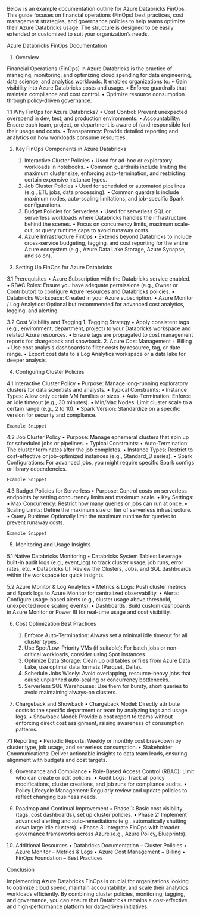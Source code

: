 Below is an example documentation outline for Azure Databricks FinOps. This guide focuses on financial operations (FinOps) best practices, cost management strategies, and governance policies to help teams optimize their Azure Databricks usage. The structure is designed to be easily extended or customized to suit your organization’s needs.

Azure Databricks FinOps Documentation

1. Overview

Financial Operations (FinOps) in Azure Databricks is the practice of managing, monitoring, and optimizing cloud spending for data engineering, data science, and analytics workloads. It enables organizations to:
	•	Gain visibility into Azure Databricks costs and usage.
	•	Enforce guardrails that maintain compliance and cost control.
	•	Optimize resource consumption through policy-driven governance.

1.1 Why FinOps for Azure Databricks?
	•	Cost Control: Prevent unexpected overspend in dev, test, and production environments.
	•	Accountability: Ensure each team, project, or department is aware of (and responsible for) their usage and costs.
	•	Transparency: Provide detailed reporting and analytics on how workloads consume resources.

2. Key FinOps Components in Azure Databricks
	1.	Interactive Cluster Policies
	•	Used for ad-hoc or exploratory workloads in notebooks.
	•	Common guardrails include limiting the maximum cluster size, enforcing auto-termination, and restricting certain expensive instance types.
	2.	Job Cluster Policies
	•	Used for scheduled or automated pipelines (e.g., ETL jobs, data processing).
	•	Common guardrails include maximum nodes, auto-scaling limitations, and job-specific Spark configurations.
	3.	Budget Policies for Serverless
	•	Used for serverless SQL or serverless workloads where Databricks handles the infrastructure behind the scenes.
	•	Focus on concurrency limits, maximum scale-out, or query runtime caps to avoid runaway costs.
	4.	Azure Infrastructure FinOps
	•	Extends beyond Databricks to include cross-service budgeting, tagging, and cost reporting for the entire Azure ecosystem (e.g., Azure Data Lake Storage, Azure Synapse, and so on).

3. Setting Up FinOps for Azure Databricks

3.1 Prerequisites
	•	Azure Subscription with the Databricks service enabled.
	•	RBAC Roles: Ensure you have adequate permissions (e.g., Owner or Contributor) to configure Azure resources and Databricks policies.
	•	Databricks Workspace: Created in your Azure subscription.
	•	Azure Monitor / Log Analytics: Optional but recommended for advanced cost analytics, logging, and alerting.

3.2 Cost Visibility and Tagging
	1.	Tagging Strategy
	•	Apply consistent tags (e.g., environment, department, project) to your Databricks workspace and related Azure resources.
	•	Ensure tags are propagated to cost management reports for chargeback and showback.
	2.	Azure Cost Management + Billing
	•	Use cost analysis dashboards to filter costs by resource, tag, or date range.
	•	Export cost data to a Log Analytics workspace or a data lake for deeper analysis.

4. Configuring Cluster Policies

4.1 Interactive Cluster Policy
	•	Purpose: Manage long-running exploratory clusters for data scientists and analysts.
	•	Typical Constraints:
	•	Instance Types: Allow only certain VM families or sizes.
	•	Auto-Termination: Enforce an idle timeout (e.g., 30 minutes).
	•	Min/Max Nodes: Limit cluster scale to a certain range (e.g., 2 to 10).
	•	Spark Version: Standardize on a specific version for security and compliance.

	Example Snippet

4.2 Job Cluster Policy
	•	Purpose: Manage ephemeral clusters that spin up for scheduled jobs or pipelines.
	•	Typical Constraints:
	•	Auto-Termination: The cluster terminates after the job completes.
	•	Instance Types: Restrict to cost-effective or job-optimized instances (e.g., Standard_D series).
	•	Spark Configurations: For advanced jobs, you might require specific Spark configs or library dependencies.

	Example Snippet

4.3 Budget Policies for Serverless
	•	Purpose: Control costs on serverless endpoints by setting concurrency limits and maximum scale.
	•	Key Settings:
	•	Max Concurrency: Restrict how many queries or jobs can run at once.
	•	Scaling Limits: Define the maximum size or tier of serverless infrastructure.
	•	Query Runtime: Optionally limit the maximum runtime for queries to prevent runaway costs.

	Example Snippet

5. Monitoring and Usage Insights

5.1 Native Databricks Monitoring
	•	Databricks System Tables: Leverage built-in audit logs (e.g., event_log) to track cluster usage, job runs, error rates, etc.
	•	Databricks UI: Review the Clusters, Jobs, and SQL dashboards within the workspace for quick insights.

5.2 Azure Monitor & Log Analytics
	•	Metrics & Logs: Push cluster metrics and Spark logs to Azure Monitor for centralized observability.
	•	Alerts: Configure usage-based alerts (e.g., cluster usage above threshold, unexpected node scaling events).
	•	Dashboards: Build custom dashboards in Azure Monitor or Power BI for real-time usage and cost visibility.

6. Cost Optimization Best Practices
	1.	Enforce Auto-Termination: Always set a minimal idle timeout for all cluster types.
	2.	Use Spot/Low-Priority VMs (if suitable): For batch jobs or non-critical workloads, consider using Spot instances.
	3.	Optimize Data Storage: Clean up old tables or files from Azure Data Lake, use optimal data formats (Parquet, Delta).
	4.	Schedule Jobs Wisely: Avoid overlapping, resource-heavy jobs that cause unplanned auto-scaling or concurrency bottlenecks.
	5.	Serverless SQL Warehouses: Use them for bursty, short queries to avoid maintaining always-on clusters.

7. Chargeback and Showback
	•	Chargeback Model: Directly attribute costs to the specific department or team by analyzing tags and usage logs.
	•	Showback Model: Provide a cost report to teams without enforcing direct cost assignment, raising awareness of consumption patterns.

7.1 Reporting
	•	Periodic Reports: Weekly or monthly cost breakdown by cluster type, job usage, and serverless consumption.
	•	Stakeholder Communications: Deliver actionable insights to data team leads, ensuring alignment with budgets and cost targets.

8. Governance and Compliance
	•	Role-Based Access Control (RBAC): Limit who can create or edit policies.
	•	Audit Logs: Track all policy modifications, cluster creations, and job runs for compliance audits.
	•	Policy Lifecycle Management: Regularly review and update policies to reflect changing business needs.

9. Roadmap and Continual Improvement
	•	Phase 1: Basic cost visibility (tags, cost dashboards), set up cluster policies.
	•	Phase 2: Implement advanced alerting and auto-remediations (e.g., automatically shutting down large idle clusters).
	•	Phase 3: Integrate FinOps with broader governance frameworks across Azure (e.g., Azure Policy, Blueprints).

10. Additional Resources
	•	Databricks Documentation – Cluster Policies
	•	Azure Monitor – Metrics & Logs
	•	Azure Cost Management + Billing
	•	FinOps Foundation – Best Practices

Conclusion

Implementing Azure Databricks FinOps is crucial for organizations looking to optimize cloud spend, maintain accountability, and scale their analytics workloads efficiently. By combining cluster policies, monitoring, tagging, and governance, you can ensure that Databricks remains a cost-effective and high-performance platform for data-driven initiatives.